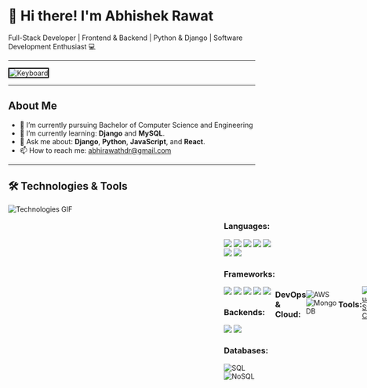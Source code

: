 # 👋 Hi there! I'm Abhishek Rawat

Full-Stack Developer | Frontend & Backend | Python & Django | Software Development Enthusiast 💻

---

<!-- Keyboard Image at the Top -->
<img src="https://raw.githubusercontent.com/AbhishekRawat2003/AbhishekRawat2003/1fbba1b808ae4e62f3939a0dc0bbfe1dd053acb4/keyboard.jpg" alt="Keyboard" width="100%" height="300" style="border: 2px solid #000;">

---

## About Me
- 🔭 I’m currently pursuing Bachelor of Computer Science and Engineering
- 🌱 I’m currently learning: **Django** and **MySQL**.
- 💬 Ask me about: **Django**, **Python**, **JavaScript**, and **React**.
- 📫 How to reach me: [abhirawathdr@gmail.com](mailto:abhirawathdr@gmail.com)

---
## 🛠️ Technologies & Tools

<div style="display: flex; align-items: center;">
     <div style="flex: 1; margin-right: 20px; ">
     <img src="https://raw.githubusercontent.com/AbhishekRawat2003/AbhishekRawat2003/1fbba1b808ae4e62f3939a0dc0bbfe1dd053acb4/Skills_Animation_Dark.gif" alt="Technologies GIF" width="400" height=" 400" style="margin-right: 20px; " align="left">
     </div>
     <div style="flex-1; justofy-items: right; ">
          <h3 >Languages:</h3>
          <img src="https://img.shields.io/badge/HTML-E34F26?style=for-the-badge&logo=html5&logoColor=white ">
          <img src="https://img.shields.io/badge/CSS-1572B6?style=for-the-badge&logo=css3&logoColor=white ">
          <img src="(https://img.shields.io/badge/JavaScript-F7DF1E?style=for-the-badge&logo=javascript&logoColor=black ">
          <img src="https://img.shields.io/badge/PHP-777BB4?style=for-the-badge&logo=php&logoColor=white ">
          <img src="https://img.shields.io/badge/Python-3776AB?style=for-the-badge&logo=python&logoColor=white ">
          <img src=" https://img.shields.io/badge/C-00599C?style=for-the-badge&logo=c&logoColor=white">
          <img src=" https://img.shields.io/badge/C++-00599C?style=for-the-badge&logo=c%2B%2B&logoColor=white">
          <br>
          <h3 >Frameworks:</h3>
          <img src="https://img.shields.io/badge/React-61DAFB?style=for-the-badge&logo=react&logoColor=black ">
          <img src="https://img.shields.io/badge/Vue.js-4FC08D?style=for-the-badge&logo=vue.js&logoColor=white ">
          <img src="https://img.shields.io/badge/Angular-DD0031?style=for-the-badge&logo=angular&logoColor=white ">
          <img src="https://img.shields.io/badge/Django-092E20?style=for-the-badge&logo=django&logoColor=white ">
          <img src="https://img.shields.io/badge/Express-404D59?style=for-the-badge&logo=express&logoColor=white ">
          <br>
          <h3 >Backends:</h3>
           <img src="https://img.shields.io/badge/Express-404D59?style=for-the-badge&logo=express&logoColor=white ">
           <img src="https://img.shields.io/badge/Node.js-339933?style=for-the-badge&logo=node.js&logoColor=white">

          
### Databases:
![SQL](https://img.shields.io/badge/SQL-4479A1?style=for-the-badge&logo=mysql&logoColor=white)
![NoSQL](https://img.shields.io/badge/NoSQL-4DB33D?style=for-the-badge&logo=mongodb&logoColor=white)

<br>
     </div>

<div style="display: flex; align-items: center;">
     <img src="https://github.com/AbhishekRawat2003/AbhishekRawat2003/blob/7034fbc36a8bff6b0ed897017ed3dd02a87f8ea6/animation.gif" width="400px" height="400px" align= "right">
</div>

### DevOps & Cloud:
![AWS](https://img.shields.io/badge/AWS-232F3E?style=for-the-badge&logo=amazon-aws&logoColor=white)
![MongoDB](https://img.shields.io/badge/MongoDB-47A248?style=for-the-badge&logo=mongodb&logoColor=white)
     
### Tools:
<a href="https://code.visualstudio.com/" target="_blank">
  <img src="https://img.icons8.com/fluent/48/000000/visual-studio-code-2019.png" alt="Visual Studio Code" width="50" height="50"/>
</a>
<a href="https://www.canva.com/" target="_blank">
  <img src="https://img.icons8.com/fluent/48/000000/canva.png" alt="Canva" width="50" height="50"/>
</a>

### Version Control:

![Git](https://img.shields.io/badge/Git-F05032?style=for-the-badge&logo=git&logoColor=white)

## 🖥️ Operating Systems

<a href="https://ubuntu.com/download">
    <img src="https://github.com/AbhishekRawat2003/AbhishekRawat2003/blob/07081be594cfab4402ae2332cea10d7934f5c8c8/animation.gif" alt="Ubuntu" width="50"/>
  </a>
  <a href="https://www.microsoft.com/en-us/software-download/windows10">
    <img src="https://img.icons8.com/color/48/000000/windows-10.png" alt="Windows" width="50"/>
  </a>
<div style="display:"flex;">
</div>
  
---

## 📂 Featured Projects
### [EduManage ERP](https://github.com/Abhirawat9639/EduManage-ERP)
- A student management system that streamlines attendance, assignments, and performance monitoring.

---

## 📫 Connect with Me
- [LinkedIn](https://www.linkedin.com/in/your-profile)
- [Twitter](https://twitter.com/your-profile)
- [Portfolio](https://your-portfolio-link.com)

---

Thank you for visiting my profile! 😊
